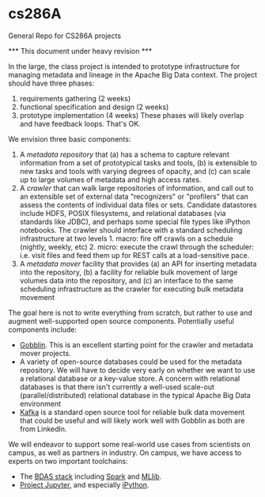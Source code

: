 # cs286A
General Repo for CS286A projects

*** This document under heavy revision ***

In the large, the class project is intended to prototype infrastructure for managing metadata and lineage in the Apache Big Data context.  The project should have three phases:
  1. requirements gathering (2 weeks)
  2. functional specification and design (2 weeks) 
  3. prototype implementation (4 weeks)
These phases will likely overlap and have feedback loops.  That's OK.

We envision three basic components:
  1. A *metadata repository* that (a) has a schema to capture relevant information from a set of prototypical tasks and tools, (b) is extensible to new tasks and tools with varying degrees of opacity, and (c) can scale up to large volumes of metadata and high access rates.
  2. A *crawler* that can walk large repositories of information, and call out to an extensible set of external data "recognizers" or "profilers" that can assess the contents of individual data files or sets.  Candidate datastores include HDFS, POSIX filesystems, and relational databases (via standards like JDBC), and perhaps some special file types like iPython notebooks.  The crawler should interface with a standard scheduling infrastructure at two levels
    1. macro: fire off crawls on a schedule (nightly, weekly, etc)
    2. micro: execute the crawl through the scheduler: i.e. visit files and feed them up for REST calls at a load-sensitive pace.
  3. A *metadata mover* facility that provides (a) an API for inserting metadata into the repository, (b) a facility for reliable bulk movement of large volumes data into the repository, and (c) an interface to the same scheduling infrastructure as the crawler for executing bulk metadata movement

The goal here is not to write everything from scratch, but rather to use and augment well-supported open source components.  Potentially useful components include:
  - [Gobblin](https://github.com/linkedin/gobblin). This is an excellent starting point for the crawler and metadata mover projects.
  - A variety of open-source databases could be used for the metadata repository.  We will have to decide very early on whether we want to use a relational database or a key-value store.  A concern with relational databases is that there isn't currently a well-used scale-out (parallel/distributed) relational database in the typical Apache Big Data environment
  - [Kafka](https://github.com/apache/kafka) is a standard open source tool for reliable bulk data movement that could be useful and will likely work well with Gobblin as both are from LinkedIn.

We will endeavor to support some real-world use cases from scientists on campus, as well as partners in industry.  On campus, we have access to experts on two important toolchains:
  - The [BDAS stack](https://amplab.cs.berkeley.edu/software/) including [Spark](http://spark.apache.org) and [MLlib](http://www.mlbase.org).
  - [Project Jupyter](http://www.mlbase.org), and especially [iPython](http://ipython.org).
